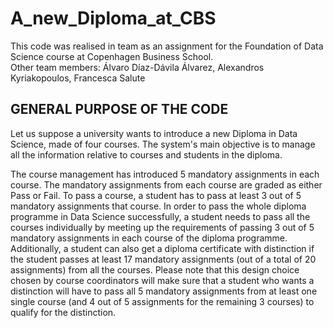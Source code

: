 # A_new_Diploma_at_CBS

This code was realised in team as an assignment for the Foundation of Data Science course at Copenhagen Business School.  
Other team members: Álvaro Díaz-Dávila Álvarez, Alexandros Kyriakopoulos, Francesca Salute 

## GENERAL PURPOSE OF THE CODE

Let us suppose a university wants to introduce a new Diploma in Data Science, made of four courses.
The system's main objective is to manage all the information relative to courses and students in the diploma.

The course management has introduced 5 mandatory assignments in each course. The mandatory assignments from each course are graded as either Pass or Fail. To pass a course, a student has to pass at least 3 out of 5 mandatory assignments that course. In order to pass the whole diploma programme in Data Science successfully, a student needs to pass all the courses individually by meeting up the requirements of passing 3 out of 5 mandatory assignments in each course of the diploma programme. Additionally, a student can also get a diploma certificate with distinction if the student passes at least 17 mandatory assignments (out of a total of 20 assignments) from all the courses. Please note that this design choice chosen by course coordinators will make sure that a student who wants a distinction will have to pass all 5 mandatory assignments from at least one single course (and 4 out of 5 assignments for the remaining 3 courses) to qualify for the distinction.

